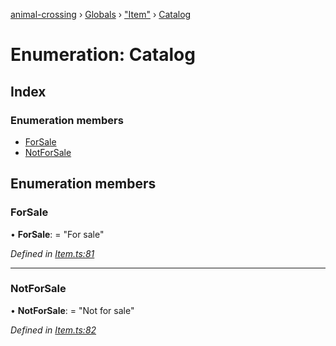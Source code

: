 [animal-crossing](../README.md) › [Globals](../globals.md) › ["Item"](../modules/_item_.md) › [Catalog](_item_.catalog.md)

# Enumeration: Catalog

## Index

### Enumeration members

* [ForSale](_item_.catalog.md#forsale)
* [NotForSale](_item_.catalog.md#notforsale)

## Enumeration members

###  ForSale

• **ForSale**: = "For sale"

*Defined in [Item.ts:81](https://github.com/Norviah/animal-crossing/blob/37c048c/module/types/Item.ts#L81)*

___

###  NotForSale

• **NotForSale**: = "Not for sale"

*Defined in [Item.ts:82](https://github.com/Norviah/animal-crossing/blob/37c048c/module/types/Item.ts#L82)*
